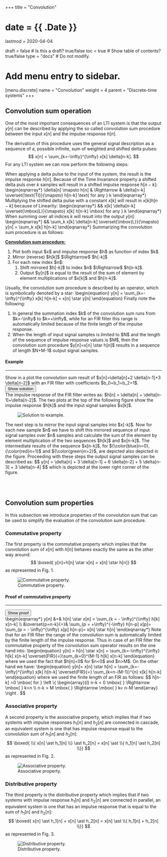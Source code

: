 +++
title = "Convolution"

# date = {{ .Date }}
lastmod = 2020-04-04

draft = false  # Is this a draft? true/false
toc = true  # Show table of contents? true/false
type = "docs"  # Do not modify.

# Add menu entry to sidebar.
[menu.discrete]
  name = "Convolution"
  weight = 4
  parent = "Discrete-time systems"
+++



## Convolution sum operation
One of the most important consequences of an LTI system is that the output $y[n]$ can be described by applying the so called convolution sum procedure between the input $x[n]$ and  the impulse response $h[n]$.

The derivation of this procedure uses the general signal description as  a sequence of a, possible infinite, sum of weighted and shifted delta pulses:
$$
x[n] = \sum_{k=-\infty}^{\infty} x[k] \delta[n-k].
$$
For any LTI system we can now perform the following steps:

When applying a delta pulse to the input of the system, the result is the impulse response $h[n]$.  Because of the Time Invariance property a shifted delta puls over $k$ samples will result in a shifted impulse response $h[n-k]$:
\begin{eqnarray*}
\delta[n] \mapsto h[n] & \Rightarrow & \delta[n-k] \overset{\text{TI}}{\mapsto} h[n-k] \text{ for any } k
\end{eqnarray*}
Multiplying the shifted delta pulse with a constant $x[k]$ will result in $x[k] h[n-k]$ because of Linearity:
\begin{eqnarray*}
&&
x[k] \delta[n-k] \overset{\mbox{L}}{\mapsto} x[k] h[n-k] \mbox{ for any } k
\end{eqnarray*}
When summing over all indices $k$ will result into the output $y[n]$:
\begin{eqnarray*}
&&
\sum_k x[k] \delta[n-k] \overset{\mbox{L}}{\mapsto} y[n] = \sum_k x[k] h[n-k]
\end{eqnarray*}
Summarizing the convolution sum procedure is as follows:

<u><b>Convolution sum procedure:</b></u>
<ol>
  <li> Plot both input $x$ and impulse response $h$ as function of index $k$ </li>
  <li> Mirror (reverse) $h[k]$ $\Rightarrow$ $h[-k]$ </li>
  <li> For each new index $n$:
    <ol>
      <li> Shift mirrored $h[-k]$ to index $n$ $\Rightarrow$ $h[n-k]$. </li>
      <li> Output $y[n]$ is equal to the result of the sum of element by element multiplications of $x[k]$ and $h[n-k]$. </li>
    </ol>
  </li>
</ol>
Usually, the convolution sum procedure is described  by an operator,  which is symbolically denoted by a star:
\begin{equation}
y[n] = \sum_{k=-\infty}^{\infty} x[k] h[n-k] = x[n] \star y[n]
\end{equation}
Finally note the following:
<ol>
  <li> In general the summation index $k$ of the convolution sum runs from $k=-\infty$ to $k=+\infty$, while for an FIR filter this range is automatically limited because of the finite length of the impulse response. </li>
  <li> When the length of input signal samples is limited to $N$ and the length of the sequence of impulse response values is $M$, then the convolution sum procedure $y[n]=x[n] \star h[n]$ results in a sequence of length $N+M-1$ output signal samples. </li>
</ol>


<div class="example">
<h4> Example </h4>
<hr>
  Show in a plot the convolution sum result of $x[n]=\delta[n]+2 \delta[n-1]+3 \delta[n-2]$ with an FIR filter with coefficients $b_0=b_1=b_2=1$.
<button class="collapsible">Show solution</button>
<div class="content">
  The impulse response of the FIR filter writes as: $h[n] = \delta[n] + \delta[n-1]+\delta[n-2]$.
  The two plots at the top of the following figure show the impulse response $h[k]$ and the input signal samples $x[k]$.
  <div style="max-width: 800px; margin: auto">
    <figure>
      <img
        src="/../files/7.Images/discrete/systems/exconvolution.svg"
        alt="Solution to example."
      />
    </figure>
  </div>
  The next step is to mirror the input signal samples into $x[-k]$. Now for each new sample $n$ we have to shift this mirrored sequence of input signal samples over  $n$ samples
  and calculate the sum of the element by element multiplication of the two sequences $h[k]$ and $x[n-k]$. The intermediate results of the sequence $x[n-k]$, for ${\color{blue}n=0}, {\color{red}n=1}$ and ${\color{green}n=2}$, are depicted also depicted in the figure.
  Proceeding with these steps the output signal samples can be described as:
  $$
  y[n] = \delta[n] + 3 \delta[n-1] + 6 \delta[n-2] + 5 \delta[n-3] + 3 \delta[n-4]
  $$
  which is depicted at the lower right corner of the figure.
</div>
</div>


<br></br>
## Convolution sum properties
In this subsection we introduce properties of the convolution sum
that can be used to simplify the evaluation of the convolution sum procedure.

### Commutative property
The first property is the commutative property  which implies that the convolution sum of $x[n]$ with $h[n]$ behaves exactly the same as the other way around:
$$
\boxed{
y[n]=h[n] \star x[n] = x[n] \star h[n]}
$$
as represented in Fig. 1.
<div style="max-width: 800px; margin: auto">
  <figure>
    <img
      src="/../files/7.Images/discrete/systems/commutative.svg"
      alt="Commutative property."
    />
    <figcaption class="numbered">
      Commutative property.
    </figcaption>
  </figure>
</div>

<div class="example">
<h4> Proof of commutative property</h4>
<hr>
<button class="collapsible">Show proof</button>
<div class="content">
\begin{eqnarray*}
y[n] &=& h[n] \star x[n] = \sum_{k = - \infty}^{\infty} h[k] x[n-k] \\
&\overset{p=n-k}{=}& \sum_{p = +\infty}^{-\infty} h[n-p] x[p]= \sum_{p = - \infty}^{\infty} x[p] h[n-p]= x[n] \star h[n]
\end{eqnarray*}
Note that for an FIR filter the range of the convolution sum is automatically limited by the finite length of the impulse response.
Thus in case of an FIR filter the commutative property of the convolution sum operator results on the one hand into:
\begin{equation}
y[n] = h[n] \star x[n] = \sum_{k=-\infty}^{\infty} h[k] x[n-k] \overset{FIR}{=}\sum_{k=0}^{M-1} h[k] x[n-k]
\end{equation}
where we used the fact that $h[n]=0$ for $n<0$ and $n>M$. On the other hand we have:
\begin{equation}
y[n]= x[n] \star h[n] = \sum_{k=-\infty}^{\infty} x[k] h[n-k] \overset{FIR}{=} \sum_{k=n-(M-1)}^{n} x[k] h[n-k]
\end{equation}
where we used the finite length of an FIR as follows:
$$
h[n-k] =0 \mbox{ for }
\left \{
\begin{array}{l}
n-k < 0 \mbox{ } \Rightarrow \mbox{ } k>n \\
n-k > M \mbox{ } \Rightarrow \mbox{ } k< n-M
\end{array}
\right .
$$
</div>
</div>


### Associative property
A second property is the associative property,  which implies that if two systems with impulse responses $h_1[n]$ and $h_2[n]$ are connected in cascade, an equivalent system is one that has impulse response equal to the convolution sum of $h_1[n]$ and $h_2[n]$:
$$
\boxed{
\\{ x[n] \ast h_1[n] \\} \ast h_2[n] = x[n] \ast \\{ h_1[n] \ast h_2[n] \\}}
$$
as represented in Fig. 2.

<div style="max-width: 800px; margin: auto">
  <figure>
    <img
      src="/../files/7.Images/discrete/systems/associative.svg"
      alt="Associative property."
    />
    <figcaption class="numbered">
      Associative property.
    </figcaption>
  </figure>
</div>

### Distributive property
The third property is the distributive property  which implies that if two systems with impulse response $h_1[n]$ and $h_2[n]$ are connected in parallel, an equivalent system is one that has an impulse response that is equal to the sum of $h_1[n]$ and $h_2[n]$:
$$
\boxed{
x[n] \ast h_1[n] + x[n] \ast h_2[n] = x[n] \ast \\{ h_1[n] + h_2[n] \\}}
$$
as represented in Fig. 3.

<div style="max-width: 800px; margin: auto">
  <figure>
    <img
      src="/../files/7.Images/discrete/systems/distributive.svg"
      alt="Distributive property."
    />
    <figcaption class="numbered">
    Distributive property.
    </figcaption>
  </figure>
</div>
